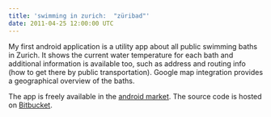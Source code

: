 ```yaml
---
title: 'swimming in zurich:  "züribad"'
date: 2011-04-25 12:00:00 UTC
---
```


My first android application is a utility app about all public swimming baths
in Zurich. It shows the current water temperature for each bath and additional
information is available too, such as address and routing info (how to get
there by public transportation). Google map integration provides a geographical
overview of the baths.

The app is freely available in the [android
market](https://market.android.com/details?id=org.koffeinfrei.zueribad).  The
source code is hosted on
[Bitbucket](https://bitbucket.org/koffeinfrei/zueribad/).
